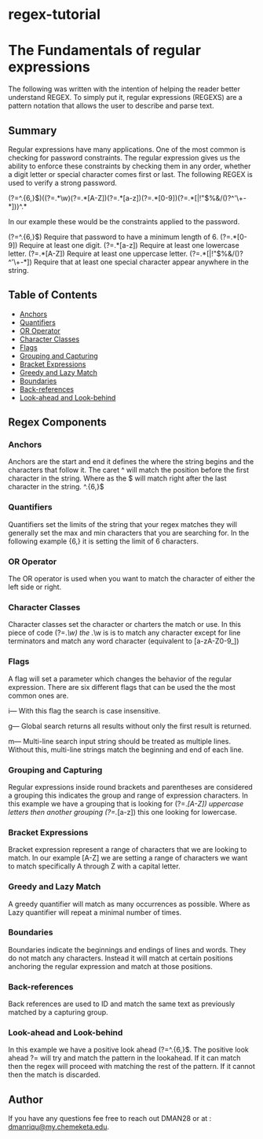 # regex-tutorial
# The Fundamentals of regular expressions

The following was written with the intention of helping the reader better understand REGEX. To simply put it, regular expressions (REGEXS) are a pattern notation that allows the user to describe and parse text. 

## Summary
Regular expressions have many applications. One of the most common is checking for password constraints. The regular expression gives us the ability to enforce these constraints by checking them in any order, whether a digit letter or special character comes first or last. The following REGEX is used to verify a strong password.

(?=^.{6,}$)((?=.*\w)(?=.*[A-Z])(?=.*[a-z])(?=.*[0-9])(?=.*[|!"$%&\/\(\)\?\^\'\\\+\-\*]))^.*

 In our example these would be the constraints applied to the password. 

(?=^.{6,}$)	Require that password to have a minimum length of 6.
(?=.*[0-9])	Require at least one digit.
(?=.*[a-z])	Require at least one lowercase letter.
(?=.*[A-Z])	Require at least one uppercase letter.
(?=.*[|!"$%&\/\(\)\?\^\'\\\+\-\*])    Require that at least one special character appear anywhere in the string.


## Table of Contents

- [Anchors](#anchors)
- [Quantifiers](#quantifiers)
- [OR Operator](#or-operator)
- [Character Classes](#character-classes)
- [Flags](#flags)
- [Grouping and Capturing](#grouping-and-capturing)
- [Bracket Expressions](#bracket-expressions)
- [Greedy and Lazy Match](#greedy-and-lazy-match)
- [Boundaries](#boundaries)
- [Back-references](#back-references)
- [Look-ahead and Look-behind](#look-ahead-and-look-behind)

## Regex Components

### Anchors
Anchors are the start and end it defines the where the string begins and the characters that follow it.  The caret ^ will match the position before the first character in the string. Where as the $ will match right after the last character in the string. ^.{6,}$ 

### Quantifiers
Quantifiers set the limits of the string that your regex matches they will generally set the max and min characters that you are searching for. In the following example {6,} it is setting the limit of 6 characters.

### OR Operator
The OR operator is used when you want to match the character of either the left side or right.

### Character Classes
Character classes set the character or charters the match or use. In this piece of code (?=.*\w) the .*\w is is to match any character except for line terminators and match any word character (equivalent to [a-zA-Z0-9_])

### Flags
A flag will set  a parameter which changes the behavior of the regular expression. There are six different flags that can be used the the most common ones are.

i— With this flag the search is case insensitive.

g— Global search returns all results without only the first result is returned.

m— Multi-line search input string should be treated as multiple lines. Without this, multi-line strings match the beginning and end of each line.

### Grouping and Capturing
Regular expressions inside round brackets and parentheses are considered a grouping this indicates the group and range of expression characters. In this example we have a grouping that is looking for (?=.*[A-Z]) uppercase letters then another grouping (?=.*[a-z]) this one looking for lowercase. 

### Bracket Expressions
Bracket expression represent a range of characters that we are looking to match. In our example [A-Z] we are setting a range of characters we want to match specifically A through Z with a capital letter.

### Greedy and Lazy Match
A greedy quantifier will match as many occurrences as possible. Where as Lazy quantifier will repeat a minimal number of times. 

### Boundaries
Boundaries indicate the beginnings and endings of lines and words. They do not match any characters. Instead it will match at certain positions anchoring the regular expression and match at those positions.

### Back-references
Back references are used to ID and match the same text as previously matched by a capturing group.

### Look-ahead and Look-behind
In this example we have a positive look ahead (?=^.{6,}$. The positive look ahead ?= will try and match the pattern in the lookahead. If it can match then the regex will proceed with matching the rest of the pattern. If it cannot then the match is discarded.

## Author

If you have any questions fee free to reach out DMAN28 or at : dmanriqu@my.chemeketa.edu.
